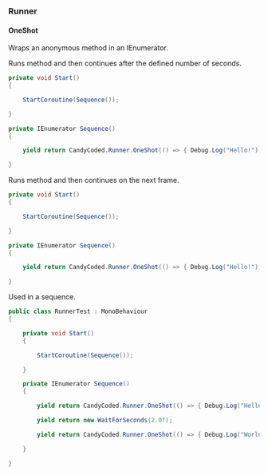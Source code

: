 ### Runner

#### OneShot

Wraps an anonymous method in an IEnumerator.

Runs method and then continues after the defined number of seconds.

```csharp
private void Start()
{

    StartCoroutine(Sequence());

}

private IEnumerator Sequence()
{

    yield return CandyCoded.Runner.OneShot(() => { Debug.Log("Hello!"); }, 2.0f);

}
```

Runs method and then continues on the next frame.

```csharp
private void Start()
{

    StartCoroutine(Sequence());

}

private IEnumerator Sequence()
{

    yield return CandyCoded.Runner.OneShot(() => { Debug.Log("Hello!"); });

}
```

Used in a sequence.

```csharp
public class RunnerTest : MonoBehaviour
{

    private void Start()
    {

        StartCoroutine(Sequence());

    }

    private IEnumerator Sequence()
    {

        yield return CandyCoded.Runner.OneShot(() => { Debug.Log("Hello,"); });

        yield return new WaitForSeconds(2.0f);

        yield return CandyCoded.Runner.OneShot(() => { Debug.Log("World!"); });

    }

}
```
